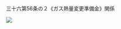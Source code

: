 三十六第56条の２《ガス熱量変更準備金》関係

![](https://www.nta.go.jp/tmp/8e271a65-f65e-4790-9a19-18962b2b20b9/images/ff340500eaedc2e67a6b8a1fb48884a281221fab5a84b2bf3411022552dd93e7.jpg)